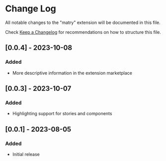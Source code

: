 # Change Log

All notable changes to the "matry" extension will be documented in this file.

Check [Keep a Changelog](http://keepachangelog.com/) for recommendations on how to structure this file.

## [0.0.4] - 2023-10-08

### Added

- More descriptive information in the extension marketplace

## [0.0.3] - 2023-10-07

### Added

- Highlighting support for stories and components

## [0.0.1] - 2023-08-05

### Added

- Initial release
